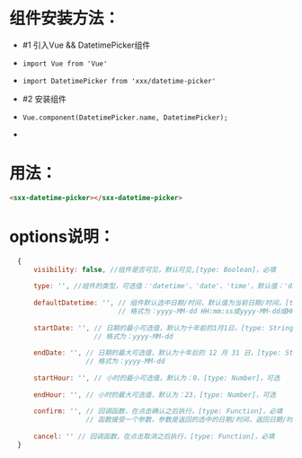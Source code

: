 
# 组件安装方法：
 *   #1 引入Vue && DatetimePicker组件
 *     import Vue from 'Vue' 
 *     import DatetimePicker from 'xxx/datetime-picker'
 *   #2 安装组件
 *     Vue.component(DatetimePicker.name, DatetimePicker);
 *
 
# 用法：
 ```html  
 <sxx-datetime-picker></sxx-datetime-picker>
 ```
 
# options说明：
 ```js
   {
       visibility: false, //组件是否可见，默认可见,[type: Boolean]，必填
   	   
       type: '', //组件的类型，可选值：'datetime'、'date'、'time'，默认值：'datetime'，[type: String]，必填
       
       defaultDatetime: '', // 组件默认选中日期/时间，默认值为当前日期/时间，[type: String]，可选
                            // 格式为：yyyy-MM-dd HH:mm:ss或yyyy-MM-dd或HH:mm:ss
       
       startDate: '', // 日期的最小可选值，默认为十年前的1月1日，[type: String]，可选
                      // 格式为：yyyy-MM-dd
                      
       endDate: '', // 日期的最大可选值，默认为十年后的 12 月 31 日，[type: String]，可选
                    // 格式为：yyyy-MM-dd
                    
       startHour: '', // 小时的最小可选值，默认为：0，[type: Number]，可选
       
       endHour: '', // 小时的最大可选值，默认为：23，[type: Number]，可选
       
       confirm: '', // 回调函数，在点击确认之后执行，[type: Function]，必填
                    // 函数接受一个参数，参数是返回的选中的日期/时间，返回日期/时间格式为：yyyy-MM-dd HH:mm:ss或yyyy-MM-dd或HH:mm:ss
                    
       cancel: '' // 回调函数，在点击取消之后执行，[type: Function]，必填
   }
 ```
